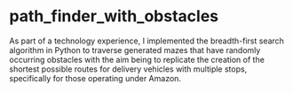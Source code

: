 # path_finder_with_obstacles
As part of a technology experience, I implemented the breadth-first search algorithm in Python to traverse generated mazes that have randomly occurring obstacles with the aim being to replicate the creation of the shortest possible routes for delivery vehicles with multiple stops, specifically for those operating under Amazon.
